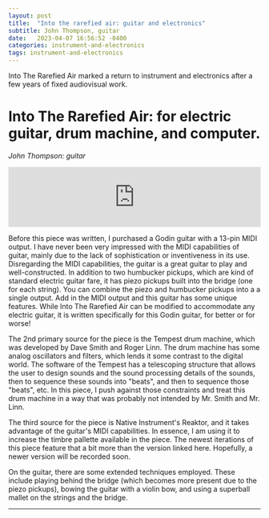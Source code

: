 ```yaml
---
layout: post
title:  "Into the rarefied air: guitar and electronics"
subtitle: John Thompson, guitar
date:   2023-04-07 16:56:52 -0400
categories: instrument-and-electronics
tags: instrument-and-electronics
---
```

Into The Rarefied Air marked a return to instrument and electronics after a few years of fixed audiovisual work. 

# Into The Rarefied Air: for electric guitar, drum machine, and computer. 
*John Thompson: guitar* <br>

<iframe style="border: 0; width: 100%; height: 120px;" src="https://bandcamp.com/EmbeddedPlayer/track=1782501720/size=large/bgcol=ffffff/linkcol=0687f5/tracklist=false/artwork=small/transparent=true/" seamless><a href="https://johnthompson3.bandcamp.com/track/into-the-rarefied-air">Into the rarefied air by John Thompson</a></iframe>

Before this piece was written, I purchased a Godin guitar with a 13-pin MIDI output. I have never been very impressed with the MIDI capabilities of guitar, mainly due to the lack of sophistication or inventiveness in its use. Disregarding the MIDI capabilities, the guitar is a great guitar to play and well-constructed. In addition to two humbucker pickups, which are kind of standard electric guitar fare, it has piezo pickups built into the bridge (one for each string). You can combine the piezo and humbucker pickups into a a single output. Add in the MIDI output and this guitar has some unique features. While Into The Rarefied Air can be modified to accommodate any electric guitar, it is written specifically for this Godin guitar, for better or for worse!

The 2nd primary source for the piece is the Tempest drum machine, which was developed by Dave Smith and Roger Linn. The drum machine has some analog oscillators and filters, which lends it some contrast to the digital world. The software of the Tempest has a telescoping structure that allows the user to design sounds and the sound processing details of the sounds, then to sequence these sounds into "beats", and then to sequence those "beats", etc. In this piece, I push against those constraints and treat this drum machine in a way that was probably not intended by Mr. Smith and Mr. Linn.

The third source for the piece is Native Instrument's Reaktor, and it takes advantage of the guitar's MIDI capabilities. In essence, I am using it to increase the timbre pallette available in the piece. The newest iterations of this piece feature that a bit more than the version linked here. Hopefully, a newer version will be recorded soon.

On the guitar, there are some extended techniques employed. These include playing behind the bridge (which becomes more present due to the piezo pickups), bowing the guitar with a violin bow, and using a superball mallet on the strings and the bridge. 


---
<br>